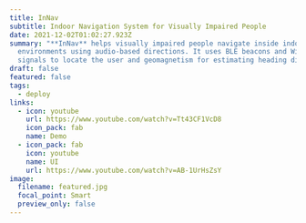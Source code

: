 ```yaml
---
title: InNav
subtitle: Indoor Navigation System for Visually Impaired People
date: 2021-12-02T01:02:27.923Z
summary: "**InNav** helps visually impaired people navigate inside indoor
  environments using audio-based directions. It uses BLE beacons and WiFi
  signals to locate the user and geomagnetism for estimating heading direction."
draft: false
featured: false
tags:
  - deploy
links:
  - icon: youtube
    url: https://www.youtube.com/watch?v=Tt43CF1VcD8
    icon_pack: fab
    name: Demo
  - icon_pack: fab
    icon: youtube
    name: UI
    url: https://www.youtube.com/watch?v=AB-1UrHsZsY
image:
  filename: featured.jpg
  focal_point: Smart
  preview_only: false
---
```

